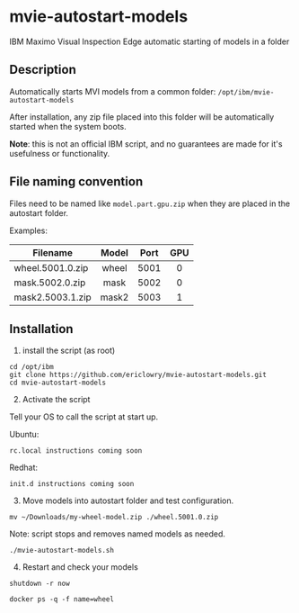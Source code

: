 # mvie-autostart-models

IBM Maximo Visual Inspection Edge automatic starting of models in a folder

## Description

Automatically starts MVI models from a common folder: `/opt/ibm/mvie-autostart-models`

After installation, any zip file placed into this folder will be automatically started when the system boots.

**Note**: this is not an official IBM script, and no guarantees are made for it's usefulness or functionality.

## File naming convention

Files need to be named like `model.part.gpu.zip` when they are placed in the autostart folder.

Examples:

| Filename         | Model | Port  | GPU   |
| ---------------- | :---: | :---: | :---: |
| wheel.5001.0.zip | wheel | 5001  | 0     |
| mask.5002.0.zip  | mask  | 5002  | 0     |
| mask2.5003.1.zip | mask2 | 5003  | 1     |


## Installation

1. install the script (as root)

```
cd /opt/ibm
git clone https://github.com/ericlowry/mvie-autostart-models.git
cd mvie-autostart-models
```

2. Activate the script

Tell your OS to call the script at start up.


Ubuntu:
```
rc.local instructions coming soon
```

Redhat:
```
init.d instructions coming soon
```

3. Move models into autostart folder and test configuration.

```
mv ~/Downloads/my-wheel-model.zip ./wheel.5001.0.zip
```

Note: script stops and removes named models as needed.

```
./mvie-autostart-models.sh
```

4. Restart and check your models
```
shutdown -r now
```

```
docker ps -q -f name=wheel
```
